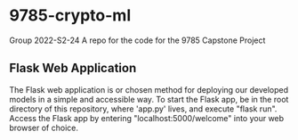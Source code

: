 # 9785-crypto-ml
Group 2022-S2-24 A repo for the code for the 9785 Capstone Project

## Flask Web Application
The Flask web application is or chosen method for deploying our developed models in a simple and accessible way.
To start the Flask app, be in the root directory of this repository, where 'app.py' lives, and execute "flask run". Access the Flask app by entering "localhost:5000/welcome" into your web browser of choice.